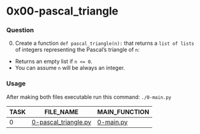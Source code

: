 # 0x00-pascal_triangle

### Question
0. Create a function `def pascal_triangle(n):` that returns a `list of lists` of integers representing the Pascal’s triangle of `n`:
- Returns an empty list if `n <= 0`.
- You can assume `n` will be always an integer.

### Usage
After making both files executable run this command:
`./0-main.py`

|TASK|FILE_NAME|MAIN_FUNCTION|
|----|---------|-------------|
|0|[0-pascal_triangle.py](https://github.com/adeniyitobi055/alx-interview/blob/master/0x00-pascal_triangle/0-pascal_triangle.py)|[0-main.py](https://github.com/adeniyitobi055/alx-interview/blob/master/0x00-pascal_triangle/0-main.py)|
